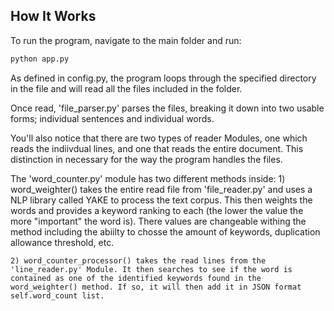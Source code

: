 ## How It Works

To run the program, navigate to the main folder and run:
```bash
python app.py
```


As defined in config.py, the program loops through the specified directory in the file and will read all the files included in the folder.

Once read, 'file_parser.py' parses the files, breaking it down into two usable forms; individual sentences and individual words.

You'll also notice that there are two types of reader Modules, one which reads the indiivdual lines, and one that reads the entire document. This distinction in necessary for the way the program handles the files.

The 'word_counter.py' module has two different methods inside:
    1) word_weighter() takes the entire read file from 'file_reader.py' and uses a NLP library called YAKE to process the text corpus. This then weights the words and provides a keyword ranking to each (the lower the value the more "important" the word is).
    There values are changeable withing the method including the abiilty to chosse the amount of keywords, duplication allowance threshold, etc.

    2) word_counter_processor() takes the read lines from the 'line_reader.py' Module. It then searches to see if the word is contained as one of the identified keywords found in the word_weighter() method. If so, it will then add it in JSON format self.word_count list.